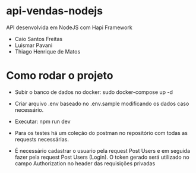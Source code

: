 # api-vendas-nodejs

API desenvolvida em NodeJS com Hapi Framework

* Caio Santos Freitas
* Luismar Pavani
* Thiago Henrique de Matos

# Como rodar o projeto

* Subir o banco de dados no docker: sudo docker-compose up -d

* Criar arquivo .env baseado no .env.sample modificando os dados caso necessário.

* Executar: npm run dev

* Para os testes há um coleção do postman no repositório com todas as requests necessárias.

* É necessário cadastrar o usuario pela request Post Users e em seguida fazer pela request Post Users (Login). O token gerado será utilizado no campo Authorization no header das requisições privadas